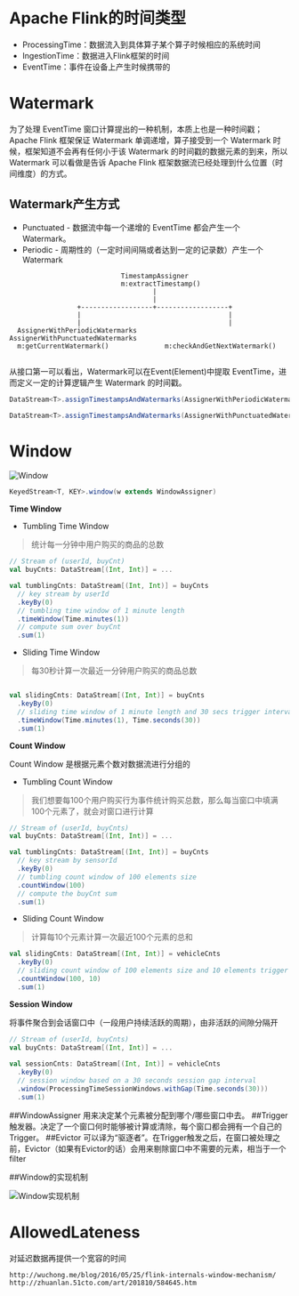 # Apache Flink的时间类型

* ProcessingTime：数据流入到具体算子某个算子时候相应的系统时间
* IngestionTime：数据进入Flink框架的时间
* EventTime：事件在设备上产生时候携带的

# Watermark

为了处理 EventTime 窗口计算提出的一种机制，本质上也是一种时间戳； Apache Flink 框架保证 Watermark 单调递增，算子接受到一个 Watermark 时候，框架知道不会再有任何小于该 Watermark 的时间戳的数据元素的到来，所以 Watermark 可以看做是告诉 Apache Flink 框架数据流已经处理到什么位置（时间维度）的方式。

## Watermark产生方式
* Punctuated - 数据流中每一个递增的 EventTime 都会产生一个 Watermark。
* Periodic - 周期性的（一定时间间隔或者达到一定的记录数）产生一个 Watermark

```
                            TimestampAssigner
                            m:extractTimestamp()
                                    |
                                    |
                 +------------------+------------------+
                 |                                     |
                 |                                     |
  AssignerWithPeriodicWatermarks       AssignerWithPunctuatedWatermarks
  m:getCurrentWatermark()              m:checkAndGetNextWatermark()
         
```
从接口第一可以看出，Watermark可以在Event(Element)中提取 EventTime，进而定义一定的计算逻辑产生 Watermark 的时间戳。
```java
DataStream<T>.assignTimestampsAndWatermarks(AssignerWithPeriodicWatermarks<T> timestampAndWatermarkAssigner)

DataStream<T>.assignTimestampsAndWatermarks(AssignerWithPunctuatedWatermarks<T> timestampAndWatermarkAssigner)
```
# Window

![Window](http://img3.tbcdn.cn/5476e8b07b923/TB1bwsTJVXXXXaBaXXXXXXXXXXX)

```java
KeyedStream<T, KEY>.window(w extends WindowAssigner)
```
**Time Window**

* Tumbling Time Window
> 统计每一分钟中用户购买的商品的总数
```scala
// Stream of (userId, buyCnt)
val buyCnts: DataStream[(Int, Int)] = ...

val tumblingCnts: DataStream[(Int, Int)] = buyCnts
  // key stream by userId
  .keyBy(0) 
  // tumbling time window of 1 minute length
  .timeWindow(Time.minutes(1))
  // compute sum over buyCnt
  .sum(1)
```
* Sliding Time Window

> 每30秒计算一次最近一分钟用户购买的商品总数   
```scala

val slidingCnts: DataStream[(Int, Int)] = buyCnts
  .keyBy(0) 
  // sliding time window of 1 minute length and 30 secs trigger interval
  .timeWindow(Time.minutes(1), Time.seconds(30))
  .sum(1)
```

**Count Window**

Count Window 是根据元素个数对数据流进行分组的

* Tumbling Count Window
> 我们想要每100个用户购买行为事件统计购买总数，那么每当窗口中填满100个元素了，就会对窗口进行计算
```scala
// Stream of (userId, buyCnts)
val buyCnts: DataStream[(Int, Int)] = ...

val tumblingCnts: DataStream[(Int, Int)] = buyCnts
  // key stream by sensorId
  .keyBy(0)
  // tumbling count window of 100 elements size
  .countWindow(100)
  // compute the buyCnt sum 
  .sum(1)
```

* Sliding Count Window
> 计算每10个元素计算一次最近100个元素的总和
```scala
val slidingCnts: DataStream[(Int, Int)] = vehicleCnts
  .keyBy(0)
  // sliding count window of 100 elements size and 10 elements trigger interval
  .countWindow(100, 10)
  .sum(1)
```

**Session Window**

将事件聚合到会话窗口中（一段用户持续活跃的周期），由非活跃的间隙分隔开
```scala
// Stream of (userId, buyCnts)
val buyCnts: DataStream[(Int, Int)] = ...
  
val sessionCnts: DataStream[(Int, Int)] = vehicleCnts
  .keyBy(0)
  // session window based on a 30 seconds session gap interval 
  .window(ProcessingTimeSessionWindows.withGap(Time.seconds(30)))
  .sum(1)
```

##WindowAssigner
用来决定某个元素被分配到哪个/哪些窗口中去。
##Trigger
触发器。决定了一个窗口何时能够被计算或清除，每个窗口都会拥有一个自己的Trigger。
##Evictor
可以译为“驱逐者”。在Trigger触发之后，在窗口被处理之前，Evictor（如果有Evictor的话）会用来剔除窗口中不需要的元素，相当于一个filter

##Window的实现机制

![Window实现机制](http://img3.tbcdn.cn/5476e8b07b923/TB1swNgKXXXXXc4XpXXXXXXXXXX)

# AllowedLateness
对延迟数据再提供一个宽容的时间




    http://wuchong.me/blog/2016/05/25/flink-internals-window-mechanism/
    http://zhuanlan.51cto.com/art/201810/584645.htm